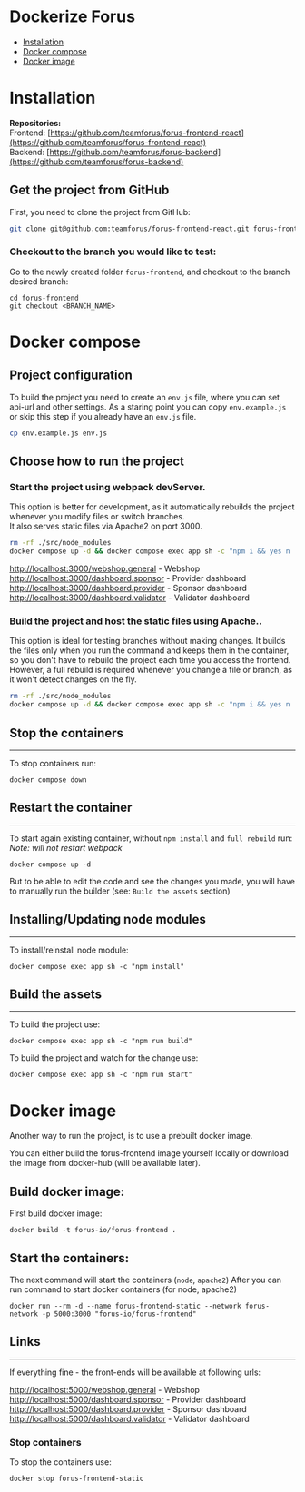 # Dockerize Forus

- [Installation](#installation)
- [Docker compose](#docker-compose)
- [Docker image](#docker-image)

# Installation

**Repositories:**  
Frontend: [https://github.com/teamforus/forus-frontend-react](https://github.com/teamforus/forus-frontend-react)  
Backend: [https://github.com/teamforus/forus-backend](https://github.com/teamforus/forus-backend) 

## Get the project from GitHub
First, you need to clone the project from GitHub:
```bash
git clone git@github.com:teamforus/forus-frontend-react.git forus-frontend
```

### Checkout to the branch you would like to test:
Go to the newly created folder `forus-frontend`, and checkout to the branch desired branch:
```
cd forus-frontend
git checkout <BRANCH_NAME>
```

# Docker compose

## Project configuration
To build the project you need to create an `env.js` file,  where you can set api-url and other settings. 
As a staring point you can copy `env.example.js` or skip this step if you already have an `env.js` file.
```bash
cp env.example.js env.js 
```

## Choose how to run the project

### **Start the project using webpack devServer**. 
This option is better for development, as it automatically rebuilds the project whenever you modify files or switch branches.   
It also serves static files via Apache2 on port 3000.
```bash
rm -rf ./src/node_modules
docker compose up -d && docker compose exec app sh -c "npm i && yes n | npm run start"
```

[http://localhost:3000/webshop.general](http://localhost:3000/webshop.general) - Webshop  
[http://localhost:3000/dashboard.sponsor](http://localhost:3000/dashboard.sponsor) - Provider dashboard  
[http://localhost:3000/dashboard.provider](http://localhost:3000/dashboard.provider) - Sponsor dashboard  
[http://localhost:3000/dashboard.validator](http://localhost:3000/dashboard.validator) - Validator dashboard 

### **Build the project and host the static files using Apache.**.  
This option is ideal for testing branches without making changes. It builds the files only when you run the command and keeps them in the container, so you don't have to rebuild the project each time you access the frontend. However, a full rebuild is required whenever you change a file or branch, as it won't detect changes on the fly.

```bash
rm -rf ./src/node_modules
docker compose up -d && docker compose exec app sh -c "npm i && yes n | npm run build"
```

## Stop the containers
___ 

To stop containers run:

``` 
docker compose down
```

## Restart the container
___ 

To start again existing container, without `npm install` and `full rebuild` run:  
_Note: will not restart webpack_

``` 
docker compose up -d
```
But to be able to edit the code and see the changes you made, you will have to manually run the builder (see: `Build the assets` section)

## Installing/Updating node modules
___

To install/reinstall node module: 
``` 
docker compose exec app sh -c "npm install"
```

## Build the assets
___

To build the project use:
``` 
docker compose exec app sh -c "npm run build"
```

To build the project and watch for the change use:
``` 
docker compose exec app sh -c "npm run start"
``` 


# Docker image
Another way to run the project, is to use a prebuilt docker image.

You can either build the forus-frontend image yourself locally or download the image from docker-hub (will be available later).

## Build docker image:
First build docker image:

``` 
docker build -t forus-io/forus-frontend .
```

## Start the containers:
The next command will start the containers (`node`, `apache2`)
After you can run command to start docker containers (for node, apache2)

``` 
docker run --rm -d --name forus-frontend-static --network forus-network -p 5000:3000 "forus-io/forus-frontend"
```

## Links
___

If everything fine - the front-ends will be available at following urls:   

[http://localhost:5000/webshop.general](http://localhost:5000/webshop.general) - Webshop  
[http://localhost:5000/dashboard.sponsor](http://localhost:5000/dashboard.sponsor) - Provider dashboard  
[http://localhost:5000/dashboard.provider](http://localhost:5000/dashboard.provider) - Sponsor dashboard  
[http://localhost:5000/dashboard.validator](http://localhost:5000/dashboard.validator) - Validator dashboard 

### Stop containers
To stop the containers use:

``` 
docker stop forus-frontend-static
```
